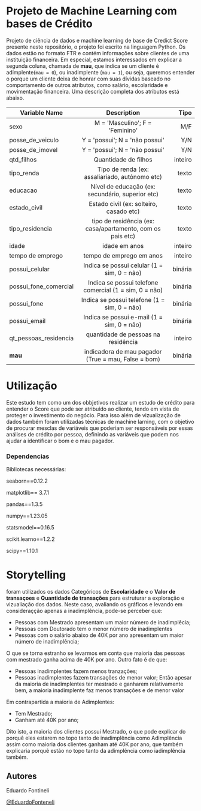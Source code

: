 # Projeto de Machine Learning com bases de Crédito

Projeto de ciência de dados e machine learning de base de Credict Score presente neste repositório, o projeto foi escrito na linguagem Python. Os dados estão no formato FTR e contém informações sobre clientes de uma instituição financeira. Em especial, estamos interessados em explicar a segunda coluna, chamada de **mau**, que indica se um cliente é adimplente(`mau = 0`), ou inadimplente (`mau = 1`), ou seja, queremos entender o porque um cliente deixa de honrar com suas dívidas baseado no comportamento de outros atributos, como salário, escolaridade e movimentação financeira. Uma descrição completa dos atributos está abaixo.

| Variable Name            | Description                                         | Tipo  |
| ------------------------ |:---------------------------------------------------:| -----:|
| sexo| M = 'Masculino'; F = 'Feminino' |M/F|
| posse_de_veiculo| Y = 'possui'; N = 'não possui' |Y/N|
| posse_de_imovel| Y = 'possui'; N = 'não possui' |Y/N|
| qtd_filhos| Quantidade de filhos |inteiro|
| tipo_renda|Tipo de renda (ex: assaliariado, autônomo etc) | texto |
| educacao| Nível de educação (ex: secundário, superior etc) |texto|
| estado_civil | Estado civil (ex: solteiro, casado etc)| texto |
| tipo_residencia | tipo de residência (ex: casa/apartamento, com os pais etc) | texto |
| idade | idade em anos |inteiro|
| tempo de emprego | tempo de emprego em anos |inteiro|
| possui_celular | Indica se possui celular (1 = sim, 0 = não) |binária|
| possui_fone_comercial | Indica se possui telefone comercial (1 = sim, 0 = não) |binária|
| possui_fone | Indica se possui telefone (1 = sim, 0 = não) |binária|
| possui_email | Indica se possui e-mail (1 = sim, 0 = não) |binária|
| qt_pessoas_residencia | quantidade de pessoas na residência |inteiro|
| **mau** | indicadora de mau pagador (True = mau, False = bom) |binária|

# Utilização

Este estudo tem como um dos obbjetivos realizar um estudo de crédito para entender o Score que pode ser atribuído ao cliente, tendo em vista de proteger o investimento do negócio. Para isso além de vizualização de dados também foram utilizadas técnicas de machine larning, com o objetivo de procurar mesclas de variáveis que poderiam ser responsáveis por essas análises de crédito por pessoa, definindo as variáveis que podem nos ajudar a identificar o bom e o mau pagador.

### Dependencias

Bibliotecas necessárias:

seaborn==0.12.2

matplotlib== 3.7.1

pandas==1.3.5

numpy==1.23.05

statsmodel==0.16.5

scikit.learno==1.2.2

scipy==1.10.1



# Storytelling

foram utilizados os dados Categóricos de **Escolaridade** e o **Valor de transaçoes** e **Quantidade de transações** para estruturar a exploração e vizualiação dos dados. Neste caso, avaliando os gráficos e levando em consideraçção apenas a inadimplência, pode-se perceber que:
- Pessoas com Mestrado apresentam um maior número de inadimplêcia;
- Pessoas com Doutorado tem o menor número de inadimplentes
- Pessoas com o salário abaixo de 40K por ano apresentam um maior número de inadimplência;

O que se torna estranho se levarmos em conta que maioria das pessoas com mestrado ganha acima de 40K por ano.
Outro fato é de que:
- Pessoas inadimplentes fazem menos tranzações;
- Pessoas inadimplentes fazem transações de menor valor;
Então apesar da maioria de inadimplentes ter mestrado e ganharem relativamente bem, a maioria inadimplente faz menos transações e de menor valor

Em contrapartida a maioria de Adimplentes: 
- Tem Mestrado;
- Ganham até 40K por ano;

Dito isto, a maioria dos clientes possui Mestrado, o que pode explicar do porquê eles estarem no topo tanto de inadimplência como Adimplência assim como maioria dos clientes ganham até 40K por ano, que também explicaria porquê estão no topo tanto da adimplência como iadimplência também.

## Autores

Eduardo Fontineli 

 [@EduardoFonteneli](https://www.linkedin.com/in/carlos-eduardo-fontineli-goncalves/)

